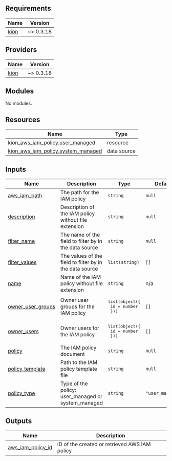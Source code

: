 <!-- BEGIN_TF_DOCS -->
## Requirements

| Name | Version |
|------|---------|
| <a name="requirement_kion"></a> [kion](#requirement\_kion) | ~> 0.3.18 |

## Providers

| Name | Version |
|------|---------|
| <a name="provider_kion"></a> [kion](#provider\_kion) | ~> 0.3.18 |

## Modules

No modules.

## Resources

| Name | Type |
|------|------|
| [kion_aws_iam_policy.user_managed](https://registry.terraform.io/providers/kionsoftware/kion/latest/docs/resources/aws_iam_policy) | resource |
| [kion_aws_iam_policy.system_managed](https://registry.terraform.io/providers/kionsoftware/kion/latest/docs/data-sources/aws_iam_policy) | data source |

## Inputs

| Name | Description | Type | Default | Required |
|------|-------------|------|---------|:--------:|
| <a name="input_aws_iam_path"></a> [aws\_iam\_path](#input\_aws\_iam\_path) | The path for the IAM policy | `string` | `null` | no |
| <a name="input_description"></a> [description](#input\_description) | Description of the IAM policy without file extension | `string` | `null` | no |
| <a name="input_filter_name"></a> [filter\_name](#input\_filter\_name) | The name of the field to filter by in the data source | `string` | `null` | no |
| <a name="input_filter_values"></a> [filter\_values](#input\_filter\_values) | The values of the field to filter by in the data source | `list(string)` | `[]` | no |
| <a name="input_name"></a> [name](#input\_name) | Name of the IAM policy without file extension | `string` | n/a | yes |
| <a name="input_owner_user_groups"></a> [owner\_user\_groups](#input\_owner\_user\_groups) | Owner user groups for the IAM policy | <pre>list(object({<br>    id = number<br>  }))</pre> | `[]` | no |
| <a name="input_owner_users"></a> [owner\_users](#input\_owner\_users) | Owner users for the IAM policy | <pre>list(object({<br>    id = number<br>  }))</pre> | `[]` | no |
| <a name="input_policy"></a> [policy](#input\_policy) | The IAM policy document | `string` | `null` | no |
| <a name="input_policy_template"></a> [policy\_template](#input\_policy\_template) | Path to the IAM policy template file | `string` | `null` | no |
| <a name="input_policy_type"></a> [policy\_type](#input\_policy\_type) | Type of the policy: user\_managed or system\_managed | `string` | `"user_managed"` | no |

## Outputs

| Name | Description |
|------|-------------|
| <a name="output_aws_iam_policy_id"></a> [aws\_iam\_policy\_id](#output\_aws\_iam\_policy\_id) | ID of the created or retrieved AWS IAM policy |
<!-- END_TF_DOCS -->